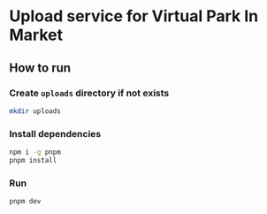 # Upload service for Virtual Park In Market

## How to run

### Create `uploads` directory if not exists

```bash
mkdir uploads
```

### Install dependencies

```bash
npm i -g pnpm
pnpm install
```

### Run

```bash
pnpm dev
```
